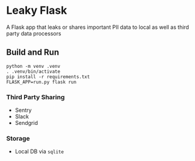# Leaky Flask

A Flask app that leaks or shares important PII data to local as well as third party data processors

## Build and Run

```
python -m venv .venv
. .venv/bin/activate
pip install -r requirements.txt
FLASK_APP=run.py flask run
```

### Third Party Sharing
 - Sentry
 - Slack
 - Sendgrid

### Storage
 - Local DB via `sqlite`

